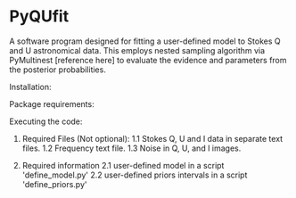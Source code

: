# PyQUfit
A software program designed for fitting a user-defined model to Stokes Q and U astronomical data. This employs nested sampling algorithm via PyMultinest [reference here] to evaluate the evidence and parameters from the posterior probabilities. 

Installation:


Package requirements:



Executing the code:

1. Required Files (Not optional):
  1.1 Stokes Q, U and I data in separate text files. 
  1.2 Frequency text file.
  1.3 Noise in Q, U, and I images. 

2. Required information
  2.1 user-defined model in a script 'define_model.py'
  2.2 user-defined priors intervals in a script 'define_priors.py'




